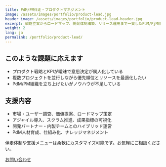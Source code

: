 ```yaml
---
title: PdM/PM伴走・プロダクトマネジメント
image: /assets/images/portfolio/product-lead.jpg
header_image: /assets/images/portfolio/product-lead-header.jpg
excerpt: 戦略立案からロードマップ、開発体制構築、リリース運用まで一貫したPdM/PjM伴走を提供します。
weight: 2
lang: ja
permalink: /portfolio/product-lead/
---
```


<h2 class="section-heading">このような課題に応えます</h2>
<ul>
  <li>プロダクト戦略とKPIが曖昧で意思決定が属人化している</li>
  <li>複数プロジェクトを並行しながら優先順位とリソースを最適化したい</li>
  <li>PdM/PM組織を立ち上げたいがノウハウが不足している</li>
</ul>

<h2 class="section-heading mt-5">支援内容</h2>
<ul>
  <li>市場・ユーザー調査、価値提案、ロードマップ策定</li>
  <li>アジャイル導入、スクラム推進、成果指標の可視化</li>
  <li>開発パートナー・内製チームとのハイブリッド運営</li>
  <li>PdM人材育成、仕組み化、ナレッジマネジメント</li>
</ul>

<div class="contact-card mt-5">
  <p class="mb-3">伴走体制や支援メニューは柔軟にカスタマイズ可能です。お気軽にご相談ください。</p>
  <a class="button button-primary" href="/contact/">お問い合わせ</a>
</div>
